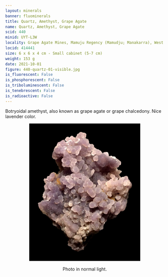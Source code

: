 ```yaml
---
layout: minerals
banner: fluominerals
title: Quartz, Amethyst, Grape Agate
name: Quartz, Amethyst, Grape Agate
scid: 440
minid: UYT-L3W
locality: Grape Agate Mines, Mamuju Regency (Mamudju; Manakarra), West Sulawesi Province, Indonesia
locid: 414441
size: 6 x 6 x 4 cm - Small cabinet (5-7 cm)
weight: 153 g
date: 2021-10-01
figure: 440-quartz-01-visible.jpg
is_fluorescent: False
is_phosphorescent: False
is_triboluminescent: False
is_tenebrescent: False
is_radioactive: False
---
```

Botryoidal amethyst, also known as grape agate or grape chalcedony. Nice lavender color.

<figure style='text-align:center; margin:0 auto; width:100%'>
 <img width='70%' src='/img/minerals/440-quartz-01-visible.jpg'>
 <figcaption style='padding:1em 0 2em'>Photo in normal light.</figcaption>
</figure>

